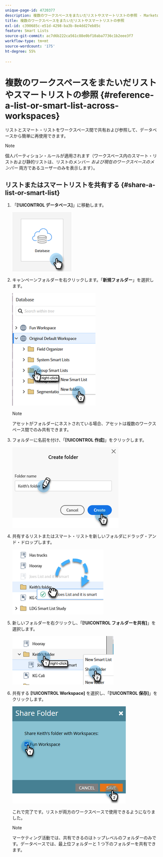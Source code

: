 ```yaml
---
unique-page-id: 4720377
description: 複数のワークスペースをまたいだリストやスマートリストの参照 - Marketo ドキュメント - 製品ドキュメント
title: 複数のワークスペースをまたいだリストやスマートリストの参照
exl-id: c390685c-e51d-4298-ba3b-8e4dd27eb85c
feature: Smart Lists
source-git-commit: ac7d6b222ca561c88e0bf10aba7736c1b2eee3f7
workflow-type: tm+mt
source-wordcount: '175'
ht-degree: 55%

---
```


# 複数のワークスペースをまたいだリストやスマートリストの参照 {#reference-a-list-or-smart-list-across-workspaces}

リストとスマート・リストをワークスペース間で共有および参照して、データベースから簡単に再使用できます。

>[!NOTE]
>
>個人パーティション・ルールが適用されます（ワークスペース内のスマート・リストおよび静的リストは、リストのメンバー _および現在のワークスペースのメンバー_ 両方であるユーザーのみを表示します）。

## リストまたはスマートリストを共有する {#share-a-list-or-smart-list}

1. 「**[!UICONTROL データベース]**」に移動します。

   ![](assets/reference-a-list-or-smart-list-across-workspaces-1.png)

1. キャンペーンフォルダーを右クリックします。「**新規フォルダー**」を選択します。

   ![](assets/reference-a-list-or-smart-list-across-workspaces-2.png)

   >[!NOTE]
   >
   >アセットがフォルダーにネストされている場合、アセットは複数のワークスペース間でのみ共有できます。

1. フォルダーに名前を付け、「**[!UICONTROL 作成]**」をクリックします。

   ![](assets/reference-a-list-or-smart-list-across-workspaces-3.png)

1. 共有するリストまたはスマート・リストを新しいフォルダにドラッグ・アンド・ドロップします。

   ![](assets/reference-a-list-or-smart-list-across-workspaces-4.png)

1. 新しいフォルダーを右クリックし、「**[!UICONTROL フォルダーを共有]**」を選択します。

   ![](assets/reference-a-list-or-smart-list-across-workspaces-5.png)

1. 共有する **[!UICONTROL Workspace]** を選択し、「**[!UICONTROL 保存]**」をクリックします。

   ![](assets/reference-a-list-or-smart-list-across-workspaces-6.png)

   これで完了です。リストが両方のワークスペースで使用できるようになりました。

   >[!NOTE]
   >
   >マーケティング活動では、共有できるのはトップレベルのフォルダーのみです。データベースでは、最上位フォルダーと 1 つ下のフォルダーを共有できます。
